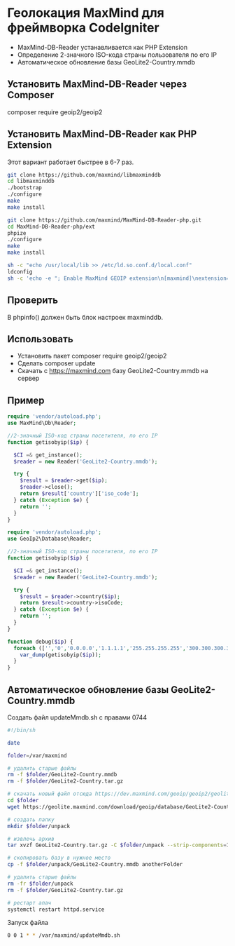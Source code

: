 # Геолокация MaxMind для фреймворка CodeIgniter

- MaxMind-DB-Reader устанавливается как PHP Extension
- Определение 2-значного ISO-кода страны пользователя по его IP
- Автоматическое обновление базы GeoLite2-Country.mmdb

## Установить MaxMind-DB-Reader через Composer

composer require geoip2/geoip2

## Установить MaxMind-DB-Reader как PHP Extension

Этот вариант работает быстрее в 6-7 раз.

```sh
git clone https://github.com/maxmind/libmaxminddb
cd libmaxminddb
./bootstrap
./configure
make
make install
```

```sh
git clone https://github.com/maxmind/MaxMind-DB-Reader-php.git
cd MaxMind-DB-Reader-php/ext
phpize
./configure
make
make install
```

```sh
sh -c "echo /usr/local/lib >> /etc/ld.so.conf.d/local.conf"
ldconfig
sh -c 'echo -e "; Enable MaxMind GEOIP extension\n[maxmind]\nextension=maxminddb.so" > /etc/php.d/maxminddb.ini'
```

## Проверить

В phpinfo() должен быть блок настроек maxminddb.

## Использовать

- Установить пакет composer require geoip2/geoip2
- Сделать composer update
- Скачать с https://maxmind.com базу GeoLite2-Country.mmdb на сервер

## Пример

```php
require 'vendor/autoload.php';
use MaxMind\Db\Reader;

//2-значный ISO-код страны посетителя, по его IP
function getisobyip($ip) {

  $CI =& get_instance();
  $reader = new Reader('GeoLite2-Country.mmdb');

  try {
    $result = $reader->get($ip);
    $reader->close();
    return $result['country']['iso_code'];
  } catch (Exception $e) {
    return '';
  }
}
```

```php
require 'vendor/autoload.php';
use GeoIp2\Database\Reader;

//2-значный ISO-код страны посетителя, по его IP
function getisobyip($ip) {

  $CI =& get_instance();
  $reader = new Reader('GeoLite2-Country.mmdb');

  try {
    $result = $reader->country($ip);
    return $result->country->isoCode;
  } catch (Exception $e) {
    return '';
  }
}
```

```php
function debug($ip) {
  foreach (['','0','0.0.0.0','1.1.1.1','255.255.255.255','300.300.300.300','1000.1000.1000.1000','1000.1000.1000','1000.1000','1000.'] as $ip) {
    var_dump(getisobyip($ip));
  }
}
```

## Автоматическое обновление базы GeoLite2-Country.mmdb

Создать файл updateMmdb.sh с правами 0744

```sh
#!/bin/sh

date

folder=/var/maxmind

# удалить старые файлы
rm -f $folder/GeoLite2-Country.mmdb
rm -f $folder/GeoLite2-Country.tar.gz

# скачать новый файл отсюда https://dev.maxmind.com/geoip/geoip2/geolite2
cd $folder
wget https://geolite.maxmind.com/download/geoip/database/GeoLite2-Country.tar.gz

# создать папку
mkdir $folder/unpack

# извлечь архив
tar xvzf GeoLite2-Country.tar.gz -C $folder/unpack --strip-components=1

# скопировать базу в нужное место
cp -f $folder/unpack/GeoLite2-Country.mmdb anotherFolder

# удалить старые файлы
rm -fr $folder/unpack
rm -f $folder/GeoLite2-Country.tar.gz

# рестарт апач
systemctl restart httpd.service
```

Запуск файла

```sh
0 0 1 * * /var/maxmind/updateMmdb.sh
```
